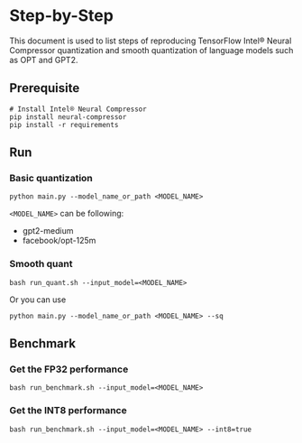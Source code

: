 Step-by-Step
============

This document is used to list steps of reproducing TensorFlow Intel® Neural Compressor quantization and smooth quantization of language models such as OPT and GPT2.

## Prerequisite

```shell
# Install Intel® Neural Compressor
pip install neural-compressor
pip install -r requirements
```
## Run


### Basic quantization

```
python main.py --model_name_or_path <MODEL_NAME>
```

`<MODEL_NAME>` can be following:

- gpt2-medium
- facebook/opt-125m

### Smooth quant

```shell
bash run_quant.sh --input_model=<MODEL_NAME>
```

Or you can use

```
python main.py --model_name_or_path <MODEL_NAME> --sq
```

## Benchmark

### Get the FP32 performance

```shell
bash run_benchmark.sh --input_model=<MODEL_NAME>
```

### Get the INT8 performance

```shell
bash run_benchmark.sh --input_model=<MODEL_NAME> --int8=true
```

